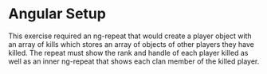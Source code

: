 Angular Setup
====================

This exercise required an ng-repeat that would create a player object with an array of kills which stores an array of objects of other players they have killed. The repeat must show the rank and handle of each player killed as well as an inner ng-repeat that shows each clan member of the killed player.